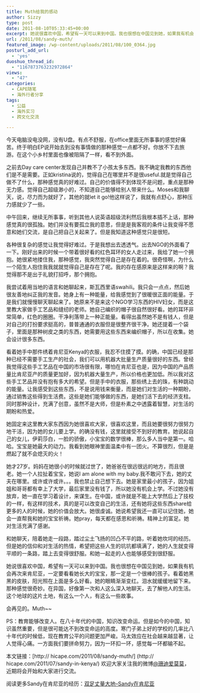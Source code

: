 ```yaml
---
title: Muth给我的感动
author: Sizzy
type: post
date: 2011-08-10T05:33:45+00:00
excerpt: 她说很喜欢中国，希望有一天可以来到中国。我也很想在中国见到她，如果我有机会再次来肯尼亚，一定要看看她长大的宝宝，那一定是一个很棒的孩子。看着她黑黑的皮肤，阳光照在上面是多么好看。她的眼睛渐渐变红，泪水就缓缓地留下来。那种感觉很奇妙。在异国，好像第一次和人这么深入地聊天，去了解他人的生活。这个地球的这片土地，有这么一个人，有这么一些故事。
url: /2011/08/sandy-muth/
featured_image: /wp-content/uploads/2011/08/100_0364.jpg
posturl_add_url:
  - 'yes'
duoshuo_thread_id:
  - "1167873763232972864"
views:
  - "47"
categories:
  - CAPE随笔
  - 海外行者分享
tags:
  - 公益
  - 海外实习
  - 跨文化交流

---
```

今天电脑没电没网，没有U盘。有点不舒服，在office里面无所事事的感觉好痛苦。终于明白EP说开始去到没有事情做的那种感觉一点都不好。你放不下去旅游。在这个小乡村里面也像被阻隔了一样，看不到外面。

之前去Day care center发现自己并教不了小孩太多东西。我不确定我教的东西他们是不是需要。正如kristina说的，觉得自己在哪里并不是很useful.就是觉得自己做不了什么，那种感觉真的好难过。自己的价值得不到体现不是问题，重点是那种无力感。觉得自己超级渺小的，不知道自己能够给别人带来什么。Moses和我聊天，说，尽力而为就好了，其他的就let it go!他这样说了，我就有点舒心，那种压力感就少了一些。

中午回来，继续无所事事，听到其他人说英语超级流利然后我根本插不上话，那种感觉真的很孤独。她们并没有要孤立我的意思，但是是我客观的条件让我变得不愿意和她们交流，是自己把自己关起来了。但是我知道这种感觉只是很短。

各种很复杂的感觉让我觉得好难过。于是我想出去透透气。出去NGO的外面看了一下。刚好出来的时候一个带着很好看的红色耳环的女人走过来，我给了她一个拥抱。她很紧地搂住我，那种感觉，我突然觉得自己是存在着的。很奇怪啊，为什么一个陌生人抱住我我就就觉得自己是存在了呢。我的存在感原来是这样来的啊？我觉得那不是出于礼貌打招呼，那个拥抱。

我尝试着用当地的语言和她聊起来，斯瓦西里语swahili。我只会一点点，然后她很友善地纠正我的发音。她身上有一种能量，给我感觉到了很暖很正面的能量。于是我们就慢慢聊天聊起来了。她原来不是来这个NGO学习东西的HIV妇女，而是这里教大家做手工艺品和缝纫的老师。她自己编织的帽子很自然很好看。她的耳环非常简单，红色的圈圈。干净利落带上一种正能量。看得出虽然她不是有钱人，但是对自己的打扮要求挺高的，普普通通的衣服但是很整齐很干净。她还提着一个袋子，里面是那种树皮之类的东西，她需要用这些东西来编织帽子，所以在收集。她会设计很多东西。

看着她手中那件绣着肯尼亚Kenya的衣服，我忍不住摸了摸。的确，中国已经是那种已经不需要手工生产的社会，我们可以用机器大批量生产质量很好的东西。曾经我觉得这些手工艺品在中国的市场很有限，哪怕在肯尼亚也是，因为中国的产品质量比肯尼亚产的质量更加好，因为机器大量生产，所以价格也更加低。所以我对这些手工艺品并没有抱有多大的希望。但是手中的衣服，那些绣上去的珠，有种跳动的能量。让我感受到这些东西，不是说用钱来衡量，而是她们对生活的一种期盼，通过销售这些得到生活费。这些是她们能够做的东西，是她们活下去的经济支柱。同时那种设计，充满了创意，虽然不是大师，但是朴素之中透露着智慧，对生活的期盼和热爱。

她固定来这里教大家东西因为她很喜欢大家，很喜欢这里，而且她要很努力很努力地干活，因为她的女儿要上学。的确没有钱，这里就接受不到好的教育。她说起自己的女儿，伊莉莎白，一脸的骄傲，小宝宝的数学很棒，那么多人当中是第一。哈哈。宝宝是她最大的动力。我看到她眼神里面温柔中有一团火。不算很烈，但是是燃起了就不会熄灭的火！

她才27岁。妈妈在她很小的时候就过世了，她爸爸在很远很远的地方，而且很老。她一个人拉扯着宝宝，她说I am alone with my baby.我不敢问下去，她的丈夫在哪里。或许或许或许。。。我也禁止自己想下去。她是家里最小的孩子，因为姐姐和哥哥都有幸上了大学，最后家里没有钱了，所以她没有机会上学。不过她没有放弃，她一直在学习着设计，来谋生。在中国，或许就是不能上大学然后上了技校的一样，有这样的技术，真的是可以改变自己的生活，还有她将这些东西share给更多的人的时候，她的价值会放大。她很虔诚。她说希望我还一直可以记住她，她会一直帮我和她的宝宝祈祷。她pray，每天都在感恩和祈祷。精神上的富足。她对生活充满了感谢。

和她聊天，陪着她走一段路，踏过尘土飞扬的凹凸不平的路，听着她坎坷的经历。但是她的信仰和对生活的热情，希望把这些人生的坑坑都填满了，她的人生就变得平顺的一条路，踏上去变得很舒服。和她一起走的人也能够感受到很舒服。

她说很喜欢中国，希望有一天可以来到中国。我也很想在中国见到她，如果我有机会再次来肯尼亚，一定要看看她长大的宝宝，那一定是一个很棒的孩子。看着她黑黑的皮肤，阳光照在上面是多么好看。她的眼睛渐渐变红。泪水就缓缓地留下来。那种感觉很奇妙。在异国，好像第一次和人这么深入地聊天，去了解他人的生活。这个地球的这片土地，有这么一个人，有这么一些故事。

会再见的。Muth~~

PS：教育能够改变人。在八十年代的中国，知识改变命运。但是如今的中国，知识虽然重要，但是很可能达不到改变命运的高度。寒门子弟上好的学校的几率比八十年代的时候低，现在教育公平的问题更加严峻。马太效应在社会越来越显著，让人觉得心痛。一方面我们要拼命努力，因为一环扣一环，感觉每一环都输不起。

本文链接：[http:// hicape.com/2011/08/sandy-muth/] (http:// hicape.com/2011/07/sandy-in-kenya/)
欢迎大家关注我的微博[@珊迪爱莫莫][1]，近期将会开始和大家进行交流。

阅读更多Sandy在肯尼亚的经历：[双足丈量大地&#8211;Sandy在肯尼亚][2]


 [1]: http://weibo.com/huiwei93113
 [2]: http://weibo.com/semesteratsea

